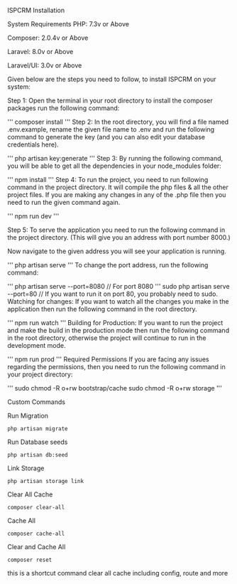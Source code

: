 ISPCRM Installation

System Requirements
PHP: 7.3v or Above

Composer: 2.0.4v or Above

Laravel: 8.0v or Above

Laravel/UI: 3.0v or Above


Given below are the steps you need to follow, to install ISPCRM on your system:

Step 1: Open the terminal in your root directory to install the composer packages run the following command:

'''
composer install
'''
Step 2: In the root directory, you will find a file named .env.example, rename the given file name to .env and run the following command to generate the key (and you can also edit your database credentials here).

'''
php artisan key:generate
'''
Step 3: By running the following command, you will be able to get all the dependencies in your node_modules folder:

'''
npm install
'''
Step 4: To run the project, you need to run following command in the project directory. It will compile the php files & all the other project files. If you are making any changes in any of the .php file then you need to run the given command again.

'''
npm run dev
'''

Step 5: To serve the application you need to run the following command in the project directory. (This will give you an address with port number 8000.)

Now navigate to the given address you will see your application is running.

'''
php artisan serve
'''
To change the port address, run the following command:

'''
php artisan serve --port=8080 // For port 8080
'''
sudo php artisan serve --port=80 // If you want to run it on port 80, you probably need to sudo.
Watching for changes: If you want to watch all the changes you make in the application then run the following command in the root directory.

'''
npm run watch
'''
Building for Production: If you want to run the project and make the build in the production mode then run the following command in the root directory, otherwise the project will continue to run in the development mode.

'''
npm run prod
'''
Required Permissions
If you are facing any issues regarding the permissions, then you need to run the following command in your project directory:

'''
sudo chmod -R o+rw bootstrap/cache
sudo chmod -R o+rw storage
'''

Custom Commands

Run Migration

`php artisan migrate`

Run Database seeds

`php artisan db:seed`

Link Storage

`php artisan storage link`

Clear All Cache

`composer clear-all`

Cache All

`composer cache-all`

Clear and Cache All

`composer reset`

this is a shortcut command clear all cache including config, route and more